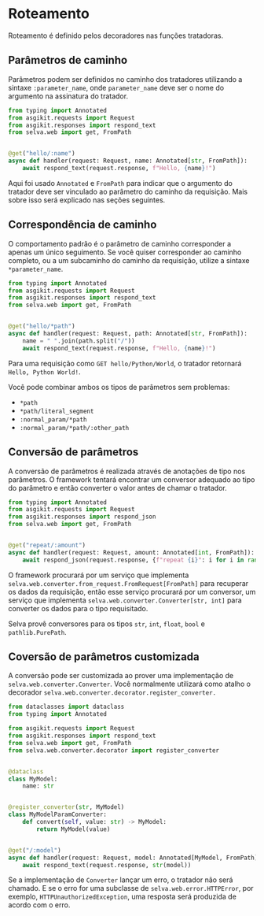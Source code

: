 # Roteamento

Roteamento é definido pelos decoradores nas funções tratadoras.

## Parâmetros de caminho

Parâmetros podem ser definidos no caminho dos tratadores utilizando a sintaxe `:parameter_name`,
onde `parameter_name` deve ser o nome do argumento na assinatura do tratador.

```python
from typing import Annotated
from asgikit.requests import Request
from asgikit.responses import respond_text
from selva.web import get, FromPath


@get("hello/:name")
async def handler(request: Request, name: Annotated[str, FromPath]):
    await respond_text(request.response, f"Hello, {name}!")
```

Aqui foi usado `Annotated` e `FromPath` para indicar que o argumento do tratador
deve ser vinculado ao parâmetro do caminho da requisição. Mais sobre isso será explicado
nas seções seguintes.

## Correspondência de caminho

O comportamento padrão é o parâmetro de caminho corresponder a apenas um único seguimento.
Se você quiser corresponder ao caminho completo, ou a um subcaminho do caminho da
requisição, utilize a sintaxe `*parameter_name`.

```python
from typing import Annotated
from asgikit.requests import Request
from asgikit.responses import respond_text
from selva.web import get, FromPath


@get("hello/*path")
async def handler(request: Request, path: Annotated[str, FromPath]):
    name = " ".join(path.split("/"))
    await respond_text(request.response, f"Hello, {name}!")
```

Para uma requisição como `GET hello/Python/World`, o tratador retornará
`Hello, Python World!`.

Você pode combinar ambos os tipos de parâmetros sem problemas:

- `*path`
- `*path/literal_segment`
- `:normal_param/*path`
- `:normal_param/*path/:other_path`

## Conversão de parâmetros

A conversão de parâmetros é realizada através de anotações de tipo nos parâmetros.
O framework tentará encontrar um conversor adequado ao tipo do parâmetro e então
converter o valor antes de chamar o tratador.

```python
from typing import Annotated
from asgikit.requests import Request
from asgikit.responses import respond_json
from selva.web import get, FromPath


@get("repeat/:amount")
async def handler(request: Request, amount: Annotated[int, FromPath]):
    await respond_json(request.response, {f"repeat {i}": i for i in range(amount)})
```

O framework procurará por um serviço que implementa `selva.web.converter.from_request.FromRequest[FromPath]`
para recuperar os dados da requisição, então esse serviço procurará por um conversor,
um serviço que implementa `selva.web.converter.Converter[str, int]` para converter
os dados para o tipo requisitado.

Selva provê conversores para os tipos `str`, `int`, `float`, `bool` e `pathlib.PurePath`.

## Coversão de parâmetros customizada

A conversão pode ser customizada ao prover uma implementação de `selva.web.converter.Converter`.
Você normalmente utilizará como atalho o decorador `selva.web.converter.decorator.register_converter.`

```python
from dataclasses import dataclass
from typing import Annotated

from asgikit.requests import Request
from asgikit.responses import respond_text
from selva.web import get, FromPath
from selva.web.converter.decorator import register_converter


@dataclass
class MyModel:
    name: str


@register_converter(str, MyModel)
class MyModelParamConverter:
    def convert(self, value: str) -> MyModel:
        return MyModel(value)


@get("/:model")
async def handler(request: Request, model: Annotated[MyModel, FromPath]):
    await respond_text(request.response, str(model))
```

Se a implementação de `Converter` lançar um erro, o tratador não será chamado.
E se o erro for uma subclasse de `selva.web.error.HTTPError`, por exemplo,
`HTTPUnauthorizedException`, uma resposta será produzida de acordo com o erro.

